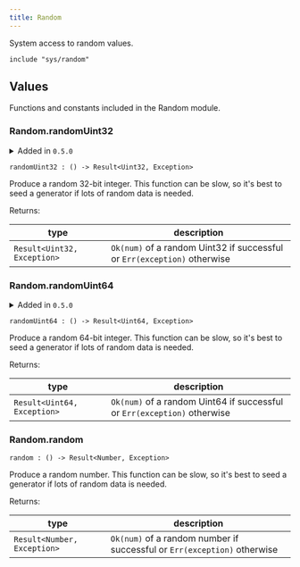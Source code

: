 ```yaml
---
title: Random
---
```


System access to random values.

```grain
include "sys/random"
```

## Values

Functions and constants included in the Random module.

### Random.**randomUint32**

<details disabled>
<summary tabindex="-1">Added in <code>0.5.0</code></summary>
No other changes yet.
</details>

```grain
randomUint32 : () -> Result<Uint32, Exception>
```

Produce a random 32-bit integer. This function can be slow, so it's best to seed a generator if lots of random data is needed.

Returns:

|type|description|
|----|-----------|
|`Result<Uint32, Exception>`|`Ok(num)` of a random Uint32 if successful or `Err(exception)` otherwise|

### Random.**randomUint64**

<details disabled>
<summary tabindex="-1">Added in <code>0.5.0</code></summary>
No other changes yet.
</details>

```grain
randomUint64 : () -> Result<Uint64, Exception>
```

Produce a random 64-bit integer. This function can be slow, so it's best to seed a generator if lots of random data is needed.

Returns:

|type|description|
|----|-----------|
|`Result<Uint64, Exception>`|`Ok(num)` of a random Uint64 if successful or `Err(exception)` otherwise|

### Random.**random**

```grain
random : () -> Result<Number, Exception>
```

Produce a random number. This function can be slow, so it's best to seed a generator if lots of random data is needed.

Returns:

|type|description|
|----|-----------|
|`Result<Number, Exception>`|`Ok(num)` of a random number if successful or `Err(exception)` otherwise|

